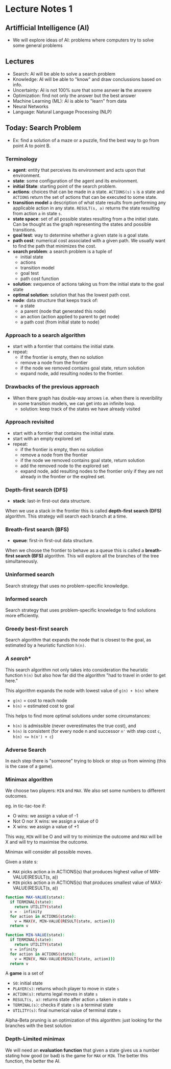 # **Lecture Notes 1**

## **Artifficial Intelligence (AI)**

* We will explore ideas of AI: problems where computers try to solve some general problems

## **Lectures**

* Search: AI will be able to solve a search problem
* Knowledge: AI will be able to "know" and draw conclussions based on info.
* Uncertainty: AI is not 100% sure that some asnwer **is** the answere
* Optimization: find not only the answer but the best answer
* Machine Learning (ML): AI is able to "learn" from data
* Neural Networks
* Language: Natural Language Processing (NLP)

## **Today: Search Problem**

* Ex: find a solution of a maze or a puzzle, find the best way to go from point A to point B.

### **Terminology**

* **agent**: entity that perceives its environment and acts upon that environment.
* **state**: some configuration of the agent and its environment.
* **initial State**: starting point of the search problem.
* **actions**: choices that can be made in a state. ``ACTIONS(s)`` ``s`` is a state and ``ACTIONS`` return the set of actions that can be executed to some state.
* **transition model** a description of what state results from performing any applicable action in any state. ``RESULT(s, a)`` returns the state resulting from action ``a`` in state ``s``.
* **state space**: set of all possible states resulting from a the initiel state. Can be thought as the graph representing the states and possible transitions.
* **goal test**: way to determine whether a given state is a goal state.
* **path cost**: numerical cost associated with a given path. We usually want to find the path that minimizes the cost.
* **search problem**: a search problem is a tuple of
  * initial state
  * actions
  * transition model
  * goal test
  * path cost function
* **solution**: swquence of actions taking us from the initial state to the goal state
* **optimal solution**: solution that has the lowest path cost.
* **node**: data structure that keeps track of:
  * a state
  * a parent (node that  generated this node)
  * an action (action applied to parent to get node)
  * a path cost (from initial state to node)

### **Approach to a search algorithm**

* start with a forntier that contains the initial state.
* repeat:
  * if the frontier is empty, then no solution
  * remove a node from the frontier
  * if the node we removed contains goal state, return solution
  * expand node, add resulting nodes to the frontier.

### **Drawbacks of the previous approach**

* When there graph has double-way arrows i.e. when there is reveribility in some transition models, we can get into an infinite loop.
  * solution: keep track of the states we have already visited

### **Approach revisited**

* start with a forntier that contains the initial state.
* start with an empty explored set
* repeat:
  * if the frontier is empty, then no solution
  * remove a node from the frontier
  * if the node we removed contains goal state, return solution
  * add the removed node to the explored set
  * expand node, add resulting nodes to the frontier only if they are not already in the frontier or the explred set.

### **Depth-first search (DFS)**

* **stack**: last-in first-out data structure.

When we use a stack in the frontier this is called **depth-first search (DFS)** algorithm. This strategy will search each branch at a time.

### **Breath-first search (BFS)**

* **queue**: first-in first-out data structure.

When we choose the frontier to behave as a queue this is called a **breath-first search (BFS)** algorithm. This will explore all the branches of the tree simultaneously.

### **Uninformed search**

Search strategy that uses no problem-specific knowledge.

### **Informed search**

Search strategy that uses problem-specific knowledge to find solutions more efficiently.

### **Greedy best-first search**

Search algorithm that expands the node that is closest to the goal, as estimated by a heuristic function ``h(n)``.

### **A* search**

This search algorithm not only takes into consideration the heuristic function ``h(n)`` but also how far did the algorithm "had to travel in order to get here."

This algorithm expands the node with lowest value of ``g(n) + h(n)`` where
  
* ``g(n)`` = cost to reach node
* ``h(n)`` = estimated cost to goal

This helps to find more optimal solutions under some circumstances:

* ``h(n)`` is admissible (never overestimates the true cost), and
* ``h(n)`` is consistent (for every node n and successor ``n'`` with step cost ``c``, ``h(n) <= h(n') + c``)

### **Adverse Search**

In each step there is "someone" trying to block or stop us from winning (this is the case of a game).

### **Minimax algorithm**

We choose two players: ``MIN`` and ``MAX``. We also set some numbers to different outcomes.

eg. in tic-tac-toe if:
  
* O wins: we assign a value of -1
* Not O nor X wins: we assign a value of 0
* X wins: we assign a value of +1

This way, ``MIN`` will be O and will try to minimize the outcome and ``MAX`` will be X and will try to maximise the outcome.

Minimax will consider all possible moves.

Given a state s:

* ``MAX`` picks action a in ACTIONS(s) that produces highest vallue of MIN-VALUE(RESULT(s, a))
* ``MIN`` picks action a in ACTIONS(s) that produces smallest value of MAX-VALUE(RESULT(s, a))

```bash
function MAX-VALUE(state):
  if TERMINAL(state):
    return UTILITY(state)
  v = - infinity
  for action in ACTIONS(state):
    v = MAX(V, MIN-VALUE(RESULT(state, action)))
  return v

function MIN-VALUE(state):
  if TERMINAL(state):
    return UTILITY(state)
  v = infinity
  for action in ACTIONS(state):
    v = MIN(V, MAX-VALUE(RESULT(state, action)))
  return v
```

A **game** is a set of

* ``S0``: initial state
* ``PLAYER(s)``: returns whoch player to move in state ``s``
* ``ACTION(s)``: returns legal moves in state ``s``
* ``RESULT(s, a)``: returns state after action ``a`` taken in state ``s``
* ``TERMINAL(s)``: checks if state ``s`` is a terminal state
* ``UTILITY(s)``: final numerical value of terminal state ``s``

Alpha-Beta pruning is an optimization of this algorithm: just looking for the branches with the best solution

### **Depth-Limited minimax**

We will need an **evaluation function** that given a state gives us a number stating how good (or bad) is the game for ``MAX`` or ``MIN``. The better this function, the better the AI.
